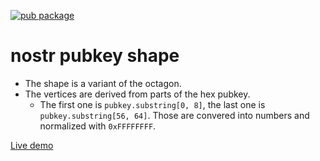 [![pub package](https://img.shields.io/pub/v/hexpattern.svg)](https://pub.dev/packages/hexpattern)

# nostr pubkey shape

- The shape is a variant of the octagon.
- The vertices are derived from parts of the hex pubkey.
  - The first one is `pubkey.substring[0, 8]`, the last one is `pubkey.substring[56, 64]`. Those are convered into numbers and normalized with `0xFFFFFFFF`.

[Live demo](https://1l0.github.io/hexpattern/)

